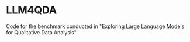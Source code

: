 # LLM4QDA
Code for the benchmark conducted in "Exploring Large Language Models for Qualitative Data Analysis"
